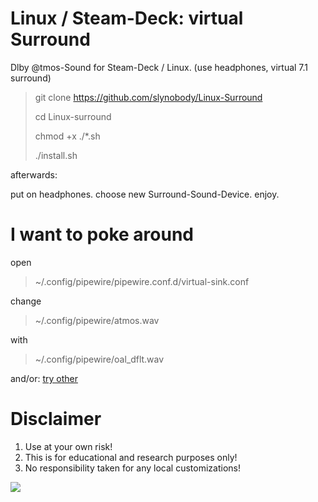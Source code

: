 # Linux / Steam-Deck: virtual Surround
Dlby @tmos-Sound for Steam-Deck / Linux. (use headphones, virtual 7.1 surround)

> git clone https://github.com/slynobody/Linux-Surround
> 
> cd Linux-surround
>
> chmod +x ./*.sh
>
> ./install.sh

afterwards: 

put on headphones. 
choose new Surround-Sound-Device. 
enjoy.

# I want to poke around
open 

> ~/.config/pipewire/pipewire.conf.d/virtual-sink.conf

change 

> ~/.config/pipewire/atmos.wav

with 

> ~/.config/pipewire/oal_dflt.wav

and/or: <a href="https://airtable.com/appayGNkn3nSuXkaz/shruimhjdSakUPg2m/tbloLjoZKWJDnLtTc"/>try other </a>

# Disclaimer
1. Use at your own risk!
2. This is for educational and research purposes only!
3. No responsibility taken for any local customizations!

<a href="https://artsandculture.google.com/experiment/viola-the-bird/nAEJVwNkp-FnrQ?cp=e30."><img src="https://images.pling.com/img/00/00/78/78/79/2160403/proxy-image1.jpeg"/></a>
